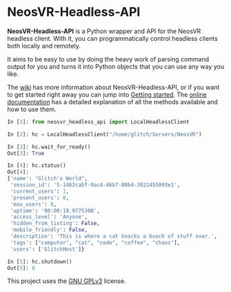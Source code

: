 # NeosVR-Headless-API

**NeosVR-Headless-API** is a Python wrapper and API for the NeosVR headless client. With it, you can programmatically control headless clients both locally and remotely.

It aims to be easy to use by doing the heavy work of parsing command output for you and turns it into Python objects that you can use any way you like.

The [wiki](https://github.com/glitchfur/NeosVR-Headless-API/wiki) has more information about NeosVR-Headless-API, or if you want to get started right away you can jump into [Getting started](https://github.com/glitchfur/NeosVR-Headless-API/wiki/Getting-started). The [online documentation](https://docs.glitchfur.net/NeosVR-Headless-API) has a detailed explanation of all the methods available and how to use them.

```python
In [1]: from neosvr_headless_api import LocalHeadlessClient

In [2]: hc = LocalHeadlessClient("/home/glitch/Servers/NeosVR")

In [3]: hc.wait_for_ready()
Out[3]: True

In [4]: hc.status()
Out[4]: 
{'name': "Glitch's World",
 'session_id': 'S-1462cabf-9ac4-46b7-80b4-3921455093e1',
 'current_users': 1,
 'present_users': 0,
 'max_users': 8,
 'uptime': '00:00:18.9775300',
 'access_level': 'Anyone',
 'hidden_from_listing': False,
 'mobile_friendly': False,
 'description': 'This is where a cat knocks a bunch of stuff over.',
 'tags': ["computer", "cat", "code", "coffee", "chaos"],
 'users': ['GlitchHost']}

In [5]: hc.shutdown()
Out[5]: 0
```

This project uses the [GNU GPLv3](/LICENSE.txt) license.
